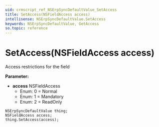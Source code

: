 ```yaml
---
uid: crmscript_ref_NSErpSyncDefaultValue_SetAccess
title: SetAccess(NSFieldAccess access)
intellisense: NSErpSyncDefaultValue.SetAccess
keywords: NSErpSyncDefaultValue, GetAccess
so.topic: reference
---
```


# SetAccess(NSFieldAccess access)

Access restrictions for the field

**Parameter:** 
 - **access** NSFieldAccess
     - Enum: 0 = Normal 
     - Enum: 1 = Mandatory 
     - Enum: 2 = ReadOnly 

```crmscript
NSErpSyncDefaultValue thing;
NSFieldAccess access;
thing.SetAccess(access);
```

